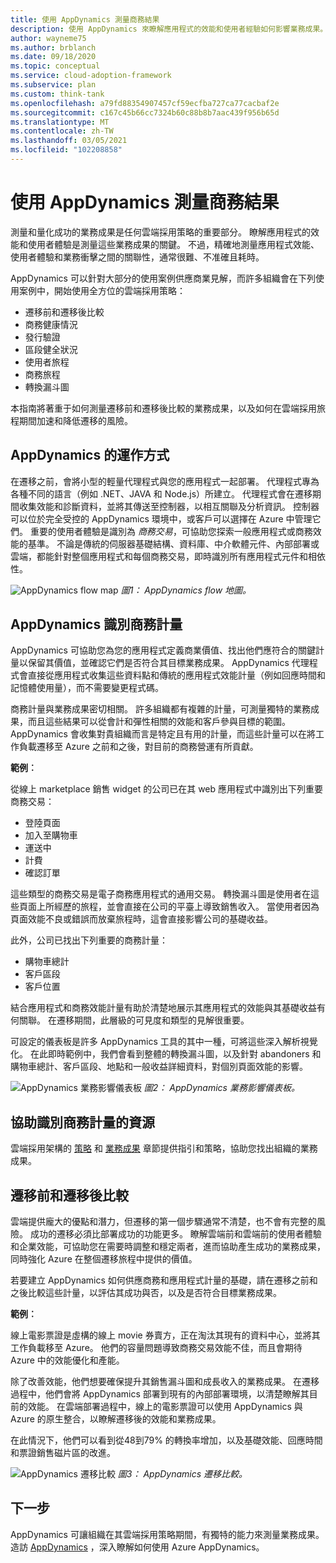 ```yaml
---
title: 使用 AppDynamics 測量商務結果
description: 使用 AppDynamics 來瞭解應用程式的效能和使用者經驗如何影響業務成果。
author: wayneme75
ms.author: brblanch
ms.date: 09/18/2020
ms.topic: conceptual
ms.service: cloud-adoption-framework
ms.subservice: plan
ms.custom: think-tank
ms.openlocfilehash: a79fd88354907457cf59ecfba727ca77cacbaf2e
ms.sourcegitcommit: c167c45b66cc7324b60c88b8b7aac439f956b65d
ms.translationtype: MT
ms.contentlocale: zh-TW
ms.lasthandoff: 03/05/2021
ms.locfileid: "102208858"
---
```

<!-- docutune:casing "Movie Tickets Online" -->

# <a name="measure-business-outcomes-with-appdynamics"></a>使用 AppDynamics 測量商務結果

測量和量化成功的業務成果是任何雲端採用策略的重要部分。 瞭解應用程式的效能和使用者體驗是測量這些業務成果的關鍵。 不過，精確地測量應用程式效能、使用者體驗和業務衝擊之間的關聯性，通常很難、不准確且耗時。

AppDynamics 可以針對大部分的使用案例供應商業見解，而許多組織會在下列使用案例中，開始使用全方位的雲端採用策略：

- 遷移前和遷移後比較
- 商務健康情況
- 發行驗證
- 區段健全狀況
- 使用者旅程
- 商務旅程
- 轉換漏斗圖

本指南將著重于如何測量遷移前和遷移後比較的業務成果，以及如何在雲端採用旅程期間加速和降低遷移的風險。

## <a name="how-appdynamics-works"></a>AppDynamics 的運作方式

在遷移之前，會將小型的輕量代理程式與您的應用程式一起部署。 代理程式專為各種不同的語言（例如 .NET、JAVA 和 Node.js）所建立。 代理程式會在遷移期間收集效能和診斷資料，並將其傳送至控制器，以相互關聯及分析資訊。 控制器可以位於完全受控的 AppDynamics 環境中，或客戶可以選擇在 Azure 中管理它們。 重要的使用者體驗是識別為 *商務交易*，可協助您探索一般應用程式或商務效能的基準。 不論是傳統的伺服器基礎結構、資料庫、中介軟體元件、內部部署或雲端，都能針對整個應用程式和每個商務交易，即時識別所有應用程式元件和相依性。

![AppDynamics flow map ](./media/app-dynamics-flow-map.jpg)
 *圖1： AppDynamics flow 地圖。*

## <a name="appdynamics-identifies-business-metrics"></a>AppDynamics 識別商務計量

AppDynamics 可協助您為您的應用程式定義商業價值、找出他們應符合的關鍵計量以保留其價值，並確認它們是否符合其目標業務成果。 AppDynamics 代理程式會直接從應用程式收集這些資料點和傳統的應用程式效能計量（例如回應時間和記憶體使用量），而不需要變更程式碼。

商務計量與業務成果密切相關。 許多組織都有複雜的計量，可測量獨特的業務成果，而且這些結果可以從會計和彈性相關的效能和客戶參與目標的範圍。 AppDynamics 會收集對貴組織而言是特定且有用的計量，而這些計量可以在將工作負載遷移至 Azure 之前和之後，對目前的商務營運有所貢獻。

**範例︰**

從線上 marketplace 銷售 widget 的公司已在其 web 應用程式中識別出下列重要商務交易：

- 登陸頁面
- 加入至購物車
- 運送中
- 計費
- 確認訂單

這些類型的商務交易是電子商務應用程式的通用交易。 轉換漏斗圖是使用者在這些頁面上所經歷的旅程，並會直接在公司的平臺上導致銷售收入。 當使用者因為頁面效能不良或錯誤而放棄旅程時，這會直接影響公司的基礎收益。

此外，公司已找出下列重要的商務計量：

- 購物車總計
- 客戶區段
- 客戶位置

結合應用程式和商務效能計量有助於清楚地展示其應用程式的效能與其基礎收益有何關聯。 在遷移期間，此層級的可見度和類型的見解很重要。

可設定的儀表板是許多 AppDynamics 工具的其中一種，可將這些深入解析視覺化。 在此即時範例中，我們會看到整體的轉換漏斗圖，以及針對 abandoners 和購物車總計、客戶區段、地點和一般收益詳細資料，對個別頁面效能的影響。

![AppDynamics 業務影響儀表板 ](./media/app-dynamics-business-impact-dashboard.jpg)
 *圖2： AppDynamics 業務影響儀表板。*

## <a name="resources-to-help-identify-business-metrics"></a>協助識別商務計量的資源

雲端採用架構的 [策略](../strategy/index.md) 和 [業務成果](../strategy/business-outcomes/index.md) 章節提供指引和策略，協助您找出組織的業務成果。

## <a name="pre--and-post-migration-comparison"></a>遷移前和遷移後比較

雲端提供龐大的優點和潛力，但遷移的第一個步驟通常不清楚，也不會有完整的風險。 成功的遷移必須比部署成功的功能更多。 瞭解雲端前和雲端前的使用者體驗和企業效能，可協助您在需要時調整和穩定兩者，進而協助產生成功的業務成果，同時強化 Azure 在整個遷移旅程中提供的價值。

若要建立 AppDynamics 如何供應商務和應用程式計量的基礎，請在遷移之前和之後比較這些計量，以評估其成功與否，以及是否符合目標業務成果。

**範例︰**

線上電影票證是虛構的線上 movie 券賣方，正在淘汰其現有的資料中心，並將其工作負載移至 Azure。 他們的容量問題導致商務交易效能不佳，而且會期待 Azure 中的效能優化和產能。

除了改善效能，他們想要確保提升其銷售漏斗圖和成長收入的業務成果。 在遷移過程中，他們會將 AppDynamics 部署到現有的內部部署環境，以清楚瞭解其目前的效能。 在雲端部署過程中，線上的電影票證可以使用 AppDynamics 與 Azure 的原生整合，以瞭解遷移後的效能和業務成果。

在此情況下，他們可以看到從48到79% 的轉換率增加，以及基礎效能、回應時間和票證銷售磁片區的改進。

![AppDynamics 遷移比較 ](./media/app-dynamics-migration-comparison.jpg)
 *圖3： AppDynamics 遷移比較。*

## <a name="next-steps"></a>下一步

AppDynamics 可讓組織在其雲端採用策略期間，有獨特的能力來測量業務成果。 造訪 [AppDynamics](https://www.appdynamics.com/solutions/azure-monitoring) ，深入瞭解如何使用 Azure AppDynamics。
